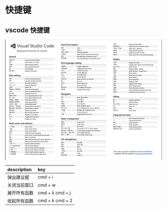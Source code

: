 # 快捷键

## vscode 快捷键

![](../.gitbook/assets/vscode-shortcuts.png)

| description | key |
| :--- | :--- |
| 弹出建议框 | cmd + i |
| 关闭当前窗口 | cmd + w |
| 展开所有函数 | cmd + k cmd + j |
| 收起所有函数 | cmd + k cmd + 2 |

